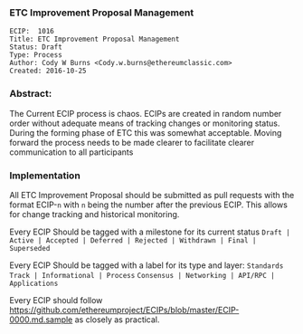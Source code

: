 ### ETC Improvement Proposal Management

    ECIP:  1016
    Title: ETC Improvement Proposal Management
    Status: Draft
    Type: Process
    Author: Cody W Burns <Cody.w.burns@ethereumclassic.com>
    Created: 2016-10-25

### Abstract: 
The Current ECIP process is chaos. ECIPs are created in random number order without adequate means of tracking changes or monitoring status. During the forming phase of ETC this was somewhat acceptable. Moving forward the process needs to be made clearer to facilitate clearer communication to all participants  

### Implementation
All ETC Improvement Proposal should be submitted as pull requests with the format ECIP-`n` with `n` being the number after the previous ECIP. This allows for change tracking and historical monitoring.

Every ECIP Should be tagged with a milestone for its current status
`Draft | Active | Accepted | Deferred | Rejected | Withdrawn | Final | Superseded`

Every ECIP Should be tagged with a label for its type and layer:
`Standards Track | Informational | Process`
`Consensus | Networking | API/RPC | Applications`

Every ECIP should follow https://github.com/ethereumproject/ECIPs/blob/master/ECIP-0000.md.sample as closely as practical.
